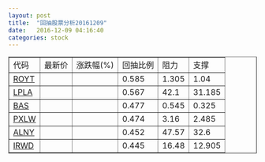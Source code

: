 ```yaml
---
layout: post
title:  "回抽股票分析20161209"
date:   2016-12-09 04:16:40
categories: stock
---
```

<script type="text/javascript">
var stockList = []
stockList.push('gb_royt');
stockList.push('gb_lpla');
stockList.push('gb_bas');
stockList.push('gb_pxlw');
stockList.push('gb_alny');
stockList.push('gb_irwd');
</script>
<table border="1">
 <tr>
 <td>代码</td>
 <td>最新价</td>
 <td>涨跌幅(%)</td>
 <td>回抽比例</td>
 <td>阻力</td>
 <td>支撑</td>
</tr>
  <tr id="royt">
  <td><a href="http://stock.finance.sina.com.cn/usstock/quotes/ROYT.html" target="_blank">ROYT</a></td><td></td><td></td><td>0.585</td><td>1.305</td><td>1.04</td></tr>
  <tr id="lpla">
  <td><a href="http://stock.finance.sina.com.cn/usstock/quotes/LPLA.html" target="_blank">LPLA</a></td><td></td><td></td><td>0.567</td><td>42.1</td><td>31.185</td></tr>
  <tr id="bas">
  <td><a href="http://stock.finance.sina.com.cn/usstock/quotes/BAS.html" target="_blank">BAS</a></td><td></td><td></td><td>0.477</td><td>0.545</td><td>0.325</td></tr>
  <tr id="pxlw">
  <td><a href="http://stock.finance.sina.com.cn/usstock/quotes/PXLW.html" target="_blank">PXLW</a></td><td></td><td></td><td>0.474</td><td>3.16</td><td>2.485</td></tr>
  <tr id="alny">
  <td><a href="http://stock.finance.sina.com.cn/usstock/quotes/ALNY.html" target="_blank">ALNY</a></td><td></td><td></td><td>0.452</td><td>47.57</td><td>32.6</td></tr>
  <tr id="irwd">
  <td><a href="http://stock.finance.sina.com.cn/usstock/quotes/IRWD.html" target="_blank">IRWD</a></td><td></td><td></td><td>0.445</td><td>16.48</td><td>12.905</td></tr>
</table>
